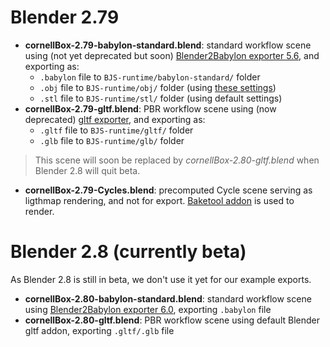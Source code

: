 # Blender 2.79

- **cornellBox-2.79-babylon-standard.blend**: standard workflow scene using (not yet deprecated but soon) [Blender2Babylon exporter 5.6](https://github.com/BabylonJS/Exporters/tree/master/Blender), and exporting as:
    - `.babylon` file to `BJS-runtime/babylon-standard/` folder
    - `.obj` file to `BJS-runtime/obj/` folder (using [these settings](README/2.79-obj-settings.png))
    - `.stl` file to `BJS-runtime/stl/` folder (using default settings)
- **cornellBox-2.79-gltf.blend**: PBR workflow scene using (now deprecated) [gltf exporter](https://github.com/KhronosGroup/glTF-Blender-Exporter), and exporting as:
    - `.gltf` file to `BJS-runtime/gltf/` folder
    - `.glb` file to `BJS-runtime/glb/` folder

> This scene will soon be replaced by *cornellBox-2.80-gltf.blend* when Blender 2.8 will quit beta.

- **cornellBox-2.79-Cycles.blend**: precomputed Cycle scene serving as ligthmap rendering, and not for export. [Baketool addon](https://blendermarket.com/products/baketool) is used to render.

# Blender 2.8 (currently beta)

As Blender 2.8 is still in beta, we don't use it yet for our example exports.

- **cornellBox-2.80-babylon-standard.blend**:  standard workflow scene using [Blender2Babylon exporter 6.0](https://github.com/BabylonJS/Exporters/tree/master/Blender), exporting `.babylon` file
- **cornellBox-2.80-gltf.blend**:  PBR workflow scene using default Blender gltf addon, exporting `.gltf/.glb` file


